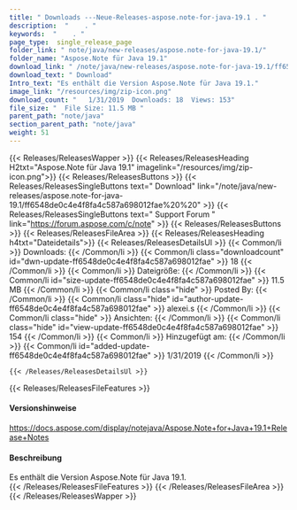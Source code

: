 ```yaml
---
title: " Downloads ---Neue-Releases-aspose.note-for-java-19.1 . "
description:  "    . " 
keywords:  "    . " 
page_type:  single_release_page
folder_link: " note/java/new-releases/aspose.note-for-java-19.1/"
folder_name: "Aspose.Note für Java 19.1"
download_link: " /note/java/new-releases/aspose.note-for-java-19.1/ff6548de0c4e4f8fa4c587a698012fae"
download_text: " Download"
Intro_text: "Es enthält die Version Aspose.Note für Java 19.1."
image_link: "/resources/img/zip-icon.png"
download_count: "   1/31/2019  Downloads: 18  Views: 153"
file_size: "  File Size: 11.5 MB "
parent_path: "note/java"
section_parent_path: "note/java"
weight: 51
---
```


{{< Releases/ReleasesWapper >}}
  {{< Releases/ReleasesHeading H2txt="Aspose.Note für Java 19.1" imagelink="/resources/img/zip-icon.png">}}
  {{< Releases/ReleasesButtons >}}
    {{< Releases/ReleasesSingleButtons text=" Download" link="/note/java/new-releases/aspose.note-for-java-19.1/ff6548de0c4e4f8fa4c587a698012fae%20%20" >}}
    {{< Releases/ReleasesSingleButtons text=" Support Forum " link="https://forum.aspose.com/c/note" >}}
  {{< Releases/ReleasesButtons >}}
  {{< Releases/ReleasesFileArea >}}
    {{< Releases/ReleasesHeading h4txt="Dateidetails">}}
    {{< Releases/ReleasesDetailsUl >}}
            {{< Common/li >}} Downloads: {{< /Common/li >}}
      {{< Common/li class="downloadcount" id="dwn-update-ff6548de0c4e4f8fa4c587a698012fae" >}} 18 {{< /Common/li >}}
      {{< Common/li >}} Dateigröße: {{< /Common/li >}}
      {{< Common/li id="size-update-ff6548de0c4e4f8fa4c587a698012fae" >}} 11.5 MB {{< /Common/li >}} 
      {{< Common/li  class="hide" >}} Posted By: {{< /Common/li >}} 
      {{< Common/li class="hide" id="author-update-ff6548de0c4e4f8fa4c587a698012fae" >}} alexei.s {{< /Common/li >}}
      {{< Common/li class="hide" >}} Ansichten: {{< /Common/li >}}
      {{< Common/li class="hide" id="view-update-ff6548de0c4e4f8fa4c587a698012fae" >}} 154 {{< /Common/li >}}
      {{< Common/li >}} Hinzugefügt am: {{< /Common/li >}}
      {{< Common/li id="added-update-ff6548de0c4e4f8fa4c587a698012fae" >}} 1/31/2019 {{< /Common/li >}} 

    {{< /Releases/ReleasesDetailsUl >}}

  {{< Releases/ReleasesFileFeatures >}}
      <h4>Versionshinweise</h4><div> <a href="https://docs.aspose.com/display/notejava/Aspose.Note+for+Java+19.1+Release+Notes">https://docs.aspose.com/display/notejava/Aspose.Note+for+Java+19.1+Release+Notes</a></div><h4> Beschreibung</h4><div class="HTMLDescription"> Es enthält die Version Aspose.Note für Java 19.1.</div>
  {{< /Releases/ReleasesFileFeatures >}}
 {{< /Releases/ReleasesFileArea >}}
{{< /Releases/ReleasesWapper >}}



